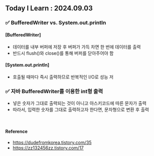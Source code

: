 ## Today I Learn : 2024.09.03

### ✅ BufferedWriter vs. System.out.println
#### [BufferedWriter]
- 데이터를 내부 버퍼에 저장 후 버퍼가 가득 차면 한 번에 데이터를 출력
- 반드시 flush()와 close()를 통해 버퍼를 닫아주어야 함

#### [System.out.println]
- 호출될 때마다 즉시 출력하므로 반복적인 I/O로 성능 저

### ✅ 자바 BufferedWriter를 이용한 int형 출력
- 넣은 숫자가 그대로 출력되는 것이 아니고 아스키코드에 따른 문자가 출력
- 따라서, 입력한 숫자를 그대로 출력하고자 한다면, 문자형으로 변환 후 출력

<br/>

#### Reference
- https://dudefromkorea.tistory.com/35
- https://zz132456zz.tistory.com/17
